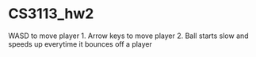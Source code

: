 # CS3113_hw2

WASD to move player 1. Arrow keys to move player 2. Ball starts slow and speeds up everytime it bounces off a player

